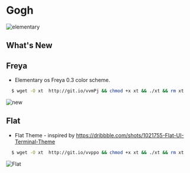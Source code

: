 Gogh
====

![elementary](https://raw.githubusercontent.com/Mayccoll/Elementary-OS-Terminal-Colors/master/images/Gogh-icons.png)

## What's  New

## Freya

- Elementary os Freya 0.3 color scheme.

```bash
  $ wget -O xt  http://git.io/vvmPj && chmod +x xt && ./xt && rm xt
```

![new](https://raw.githubusercontent.com/Mayccoll/Elementary-OS-Terminal-Colors/master/images/new.png)

## Flat

- Flat Theme - inspired by https://dribbble.com/shots/1021755-Flat-UI-Terminal-Theme

```bash
  $ wget -O xt  http://git.io/vvppo && chmod +x xt && ./xt && rm xt
```

![Flat](https://raw.githubusercontent.com/Mayccoll/Elementary-OS-Terminal-Colors/master/images/flat.png)



